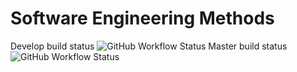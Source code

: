 # Software Engineering Methods

Develop build status ![GitHub Workflow Status](https://img.shields.io/github/actions/workflow/status/PhonePyaePhyoee/DevOps24/main.yml?branch=develop&style=flat-square)
Master build status ![GitHub Workflow Status](https://img.shields.io/github/actions/workflow/status/PhonePyaePhyoee/DevOps24/main.yml?branch=master&style=flat-square)
